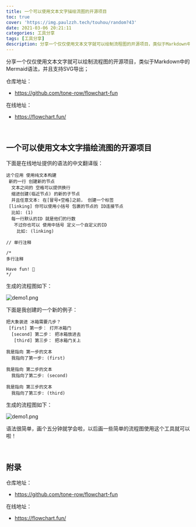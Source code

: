```yaml
---
title: 一个可以使用文本文字描绘流图的开源项目
toc: true
cover: 'https://img.paulzzh.tech/touhou/random?43'
date: 2021-03-06 20:21:11
categories: 工具分享
tags: [工具分享]
description: 分享一个仅仅使用文本文字就可以绘制流程图的开源项目，类似于Markdown中的Mermaid语法，并且支持SVG导出；
---
```


分享一个仅仅使用文本文字就可以绘制流程图的开源项目，类似于Markdown中的Mermaid语法，并且支持SVG导出；

仓库地址：

-   https://github.com/tone-row/flowchart-fun

在线地址：

-   https://flowchart.fun/

<br/>

<!--more-->

## **一个可以使用文本文字描绘流图的开源项目**

下面是在线地址提供的语法的中文翻译版：

```
这个应用 使用纯文本构建
 新的一行 创建新的节点
  文本之间的 空格可以提供换行
  缩进创建(临近节点) 的新的子节点 
  并且任意文本: 在[冒号+空格]之前， 创建一个标签
 [linking] 你可以使用小括号 包裹的节点的 ID连接节点
  比如: (1)
  每一行默认的ID 就是他们的行数
   不过你也可以 使用中括号 定义一个自定义的ID
    比如: (linking) 

// 单行注释

/*
多行注释

Have fun! 🎉
*/
```

生成的流程图如下：

![demo1.png](https://cdn.jsdelivr.net/gh/jasonkayzk/blog_static@master/images/flowchart_demo1.svg)

下面是我创建的一个新的例子：

```
把大象装进 冰箱需要几步？
 [first] 第一步： 打开冰箱门
  [second] 第二步： 把冰箱放进去
   [third] 第三步： 把冰箱门关上

我是指向 第一步的文本
  我指向了第一步: (first)

我是指向 第二步的文本
  我指向了第二步: (second)

我是指向 第三步的文本
  我指向了第三步: (third)
```

生成的流程图如下：

![demo1.png](https://cdn.jsdelivr.net/gh/jasonkayzk/blog_static@master/images/flowchart_demo2.svg)

语法很简单，画个五分钟就学会啦，以后画一些简单的流程图使用这个工具就可以啦！

<br/>

## **附录**

仓库地址：

-   https://github.com/tone-row/flowchart-fun

在线地址：

-   https://flowchart.fun/

<br/>
